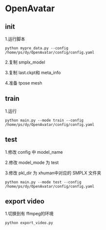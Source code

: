 # OpenAvatar
## init
1.运行脚本
```
python mypre_data.py --config /home/ps/dy/OpenAvatar/config/config.yaml
```

2.复制 smplx_model

3.复制 last.ckpt和 meta_info

4.准备 tpose mesh

## train
1.运行
```
python main.py --mode train --config /home/ps/dy/OpenAvatar/config/config.yaml
```

## test
1.修改 config 中 model_name

2.修改 model_mode 为 test

3.修改 pkl_dir 为 xhuman中对应的 SMPLX 文件夹

```
python main.py --mode test --config /home/ps/dy/OpenAvatar/config/config.yaml
```

## export video 
1.切换到有 ffmpeg的环境
```
python export_video.py
```
